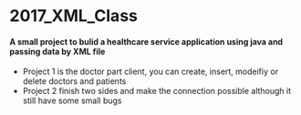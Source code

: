 # 2017_XML_Class

#### A small project to bulid a healthcare service application using java and passing data by XML file

- Project 1 is the doctor part client, you can create, insert, modeifiy or delete doctors and patients 
- Project 2 finish two sides and make the connection possible although it still have some small bugs
